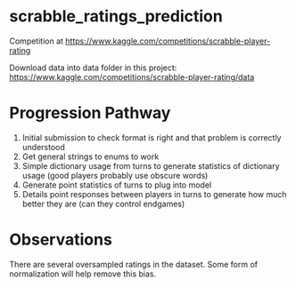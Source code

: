 # scrabble_ratings_prediction

Competition at
https://www.kaggle.com/competitions/scrabble-player-rating

Download data into data folder in this project:
https://www.kaggle.com/competitions/scrabble-player-rating/data

# Progression Pathway
1) Initial submission to check format is right and that problem is correctly understood
2) Get general strings to enums to work
3) Simple dictionary usage from turns to generate statistics of dictionary usage (good players probably use obscure words)
4) Generate point statistics of turns to plug into model
5) Details point responses between players in turns to generate how much better they are (can they control endgames)

# Observations
There are several oversampled ratings in the dataset.  Some form of normalization will help remove this bias.
